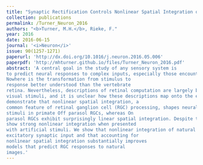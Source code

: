 ```yaml
---
title: "Synaptic Rectification Controls Nonlinear Spatial Integration of Natural Visual Inputs"
collection: publications
permalink: /Turner_Neuron_2016
authors: "<b>Turner, M.H.</b>, Rieke, F."
year: 2016
date: 2016-06-15
journal: '<i>Neuron</i>'
issue: 90(1257-1271)
paperurl: 'http://dx.doi.org/10.1016/j.neuron.2016.05.006'
paperpdf: 'http://mhturner.github.io/files/Turner_Neuron_2016.pdf'
abstract: 'A central goal in the study of any sensory system is
to predict neural responses to complex inputs, especially those encountered during natural stimulation.
Nowhere is the transformation from stimulus to
response better understood than the vertebrate
retina. Nevertheless, descriptions of retinal computation are largely based on stimulation using artificial
visual stimuli, and it is unclear how these descriptions map onto the encoding of natural stimuli. We
demonstrate that nonlinear spatial integration, a
common feature of retinal ganglion cell (RGC) processing, shapes neural responses to natural visual
stimuli in primate Off parasol RGCs, whereas On
parasol RGCs exhibit surprisingly linear spatial integration. Despite this asymmetry, both cell types
show strong nonlinear integration when presented
with artificial stimuli. We show that nonlinear integration of natural stimuli is a consequence of rectified
excitatory synaptic input and that accounting for
nonlinear spatial integration substantially improves
models that predict RGC responses to natural
images.'
---
```

